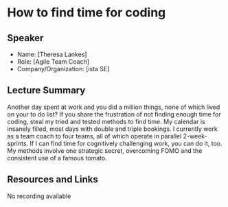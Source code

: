 
# How to find time for coding

## Speaker

- Name: [Theresa Lankes]
- Role: [Agile Team Coach]
- Company/Organization: [ista SE]

## Lecture Summary

Another day spent at work and you did a million things, none of which lived on your to do list? If you share the frustration of not finding enough time for coding, steal my tried and tested methods to find time. My calendar is insanely filled, most days with double and triple bookings. I currently work as a team coach to four teams, all of which operate in parallel 2-week-sprints. If I can find time for cognitively challenging work, you can do it, too. My methods involve one strategic secret, overcoming FOMO and the consistent use of a famous tomato.


## Resources and Links

No recording available
